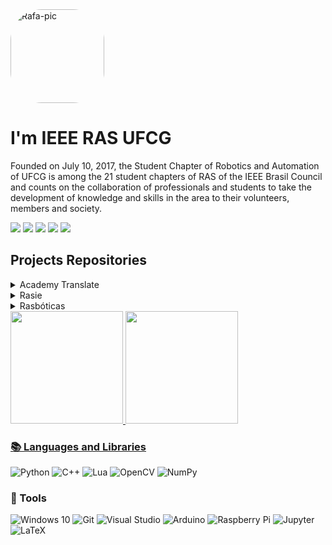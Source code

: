 <img align="center" alt="Rafa-pic" height="150" style="border-radius:50px;" src="https://edu.ieee.org/br-ufcgras/wp-content/uploads/sites/243/GIF-LOGO-IEEE-RAS-UFCG.gif">

# I'm IEEE RAS UFCG
Founded on July 10, 2017, the Student Chapter of Robotics and Automation of UFCG is among the 21 student chapters of RAS of the IEEE Brasil Council and counts on the collaboration of professionals and students to take the development of knowledge and skills in the area to their volunteers, members and society.

 <div>
  <a href="https://www.youtube.com/channel/UCzWsUFpyDV-yyYf5zDWo-pA" target="_blank"><img src="https://img.shields.io/badge/YouTube-FF0000?style=for-the-badge&logo=youtube&logoColor=white" target="_blank"></a>
  <a href="https://www.instagram.com/sbc.rasufcg/" target="_blank"><img src="https://img.shields.io/badge/-Instagram-%23E4405F?style=for-the-badge&logo=instagram&logoColor=white" target="_blank"></a>
 <a href="https://discord.com/invite/rasufcg#3209" target="_blank"><img src="https://img.shields.io/badge/Discord-7289DA?style=for-the-badge&logo=discord&logoColor=white" target="_blank"></a> 
  <a href = "mailto:ras@ee.ufcg.edu.br"><img src="https://img.shields.io/badge/-Gmail-%23333?style=for-the-badge&logo=gmail&logoColor=white" target="_blank"></a>
  <a href="https://www.linkedin.com/company/ieee-ras-ufcg/" target="_blank"><img src="https://img.shields.io/badge/-LinkedIn-%230077B5?style=for-the-badge&logo=linkedin&logoColor=white" target="_blank"></a> 
<div>
  
## Projects Repositories 
<details>
  <summary>Academy Translate</summary>
  Tem como objetivo traduzir materiais educativos sobre robótica para a língua portuguesa. 
    <ul>
      <li>Python For Evebody</li>
      <li>Robot Academy - Peter Corke</li>
      <li>A Gentle Introduction to ROS - Jason O'Kane</li>
      <li>Neural Networks And Deep Learning</li>
    </ul>
</details>
  
<details>
  <summary>Rasie</summary>
</details>
  
<details>
  <summary>Rasbóticas</summary>
</details>

[Rasie]: (Moab/)
[Python For Evebody]: (py4e/)
[Robot Academy - Peter Corke]: (CorkeVideos/)
[A Gentle Introduction to ROS - Jason O'Kane]: (agitROS/)
[Neural Networks And Deep Learning]: (NeuralNetworksAndDeepLearning/)
[Rasbóticas]: (https://github.com/lateixeiraa/Rasboticas)
  
<div aling="center">
  <a href="https://github.com/ras-ufcg">
  <img height="180em" src="https://github-readme-stats.vercel.app/api?username=ras-ufcg&show_icons=true&theme=dracula&include_all_commits=true&count_private=true&hide_border=true"/>
  <img height="180em" src="https://github-readme-stats.vercel.app/api/top-langs/?username=ras-ufcg&layout=compact&langs_count=7&theme=dracula&hide_border=true"/>
</div>

### 📚 Languages and Libraries
<div>
  </a> <img alt="Python" src="https://img.shields.io/badge/python-%2314354C.svg?style=for-the-badge&logo=python&logoColor=white"/> 
  </a> <img alt="C++" src="https://img.shields.io/badge/c++-%2300599C.svg?style=for-the-badge&logo=c%2B%2B&logoColor=white"/>
  </a> <img alt="Lua" src="https://img.shields.io/badge/lua-%232C2D72.svg?style=for-the-badge&logo=lua&logoColor=white"/>
  </a> <img alt="OpenCV" src="https://img.shields.io/badge/opencv-%23white.svg?style=for-the-badge&logo=opencv&logoColor=white"/>
  </a> <img alt="NumPy" src="https://img.shields.io/badge/numpy-%23013243.svg?style=for-the-badge&logo=numpy&logoColor=white" />
<div>
  
### 🧰 Tools 
<div>
  </a> <img alt="Windows 10" src="https://img.shields.io/badge/Windows-0078D6?style=for-the-badge&logo=windows&logoColor=white" />
  </a> <img alt="Git" src="https://img.shields.io/badge/git-%23F05033.svg?style=for-the-badge&logo=git&logoColor=white"/>
  </a> <img alt="Visual Studio" src="https://img.shields.io/badge/VisualStudio-5C2D91.svg?style=for-the-badge&logo=visual-studio&logoColor=white"/>
  </a> <img alt="Arduino" src="https://img.shields.io/badge/-Arduino-00979D?style=for-the-badge&logo=Arduino&logoColor=white"/>
  </a> <img alt="Raspberry Pi" src="https://img.shields.io/badge/-RaspberryPi-C51A4A?style=for-the-badge&logo=Raspberry-Pi"/>
  </a> <img alt="Jupyter" src="https://img.shields.io/badge/Jupyter-%23F37626.svg?style=for-the-badge&logo=Jupyter&logoColor=white" />
  </a> <img alt="LaTeX" src="https://img.shields.io/badge/latex-%23008080.svg?style=for-the-badge&logo=latex&logoColor=white"/>
</div>

